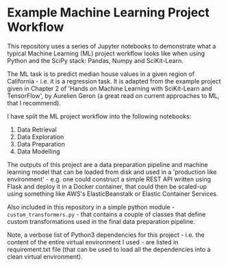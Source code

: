 # Example Machine Learning Project Workflow
This repository uses a series of Jupyter notebooks to demonstrate what a typical Machine Learning (ML) project workflow looks like when using Python and the SciPy stack: Pandas, Numpy and SciKit-Learn.

The ML task is to predict median house values in a given region of California - i.e. it is a regression task. It is adapted from the example project given in Chapter 2 of 'Hands on Machine Learning with SciKit-Learn and TensorFlow', by Aurelien Geron (a great read on current approaches to ML, that I recommend).

I have split the ML project workflow into the following notebooks:

1. Data Retrieval
2. Data Exploration
3. Data Preparation
4. Data Modelling

The outputs of this project are a data preparation pipeline and machine learning model that can be loaded from disk and used in a 'production like environment' - e.g. one could construct a simple REST API written using Flask and deploy it in a Docker container, that could then be scaled-up using something like AWS's ElasticBeanstalk or Elastic Container Services.

Also included in this repository in a simple python module - `custom_transformers.py` - that contains a couple of classes that define custom transformations used in the final data preparation pipeline.

Note, a verbose list of Python3 dependencies for this project - i.e. the content of the entire virtual environment I used - are listed in requirement.txt file (that can be used to load all the dependencies into a clean virtual environment).

